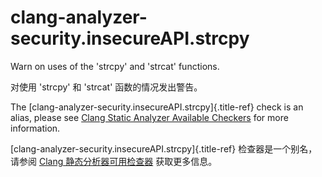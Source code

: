 # clang-analyzer-security.insecureAPI.strcpy

Warn on uses of the 'strcpy' and 'strcat' functions.

对使用 'strcpy' 和 'strcat' 函数的情况发出警告。

The [clang-analyzer-security.insecureAPI.strcpy]{.title-ref} check is an alias, please see [Clang Static Analyzer Available Checkers](https://clang.llvm.org/docs/analyzer/checkers.html#security-insecureapi-strcpy) for more information.

[clang-analyzer-security.insecureAPI.strcpy]{.title-ref} 检查器是一个别名，请参阅 [Clang 静态分析器可用检查器](https://clang.llvm.org/docs/analyzer/checkers.html#security-insecureapi-strcpy) 获取更多信息。
